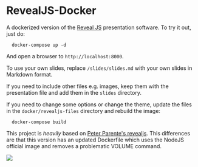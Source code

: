 RevealJS-Docker
===============

A dockerized version of the [Reveal JS](http://lab.hakim.se/reveal-js/#/) presentation software. To try it out, just do:

```
  docker-compose up -d
```

And open a browser to `http://localhost:8000`.

To use your own slides, replace `/slides/slides.md` with your own slides in Markdown format.

If you need to include other files e.g. images, keep them with the presentation file and add them in the `slides`
directory.

If you need to change some options or change the theme, update the files in the `docker/revealjs-files` directory and rebuild the image:

```
  docker-compose build
```

This project is *heavily* based on [Peter Parente's revealjs](https://github.com/parente/dockerfiles/tree/master/revealjs). This differences are that this version has an updated Dockerfile which uses the NodeJS official image and removes a problematic VOLUME command.

[![](https://images.microbadger.com/badges/image/amouat/revealjs.svg)](https://microbadger.com/images/amouat/revealjs "Get your own image badge on microbadger.com")
